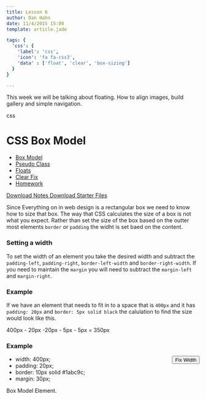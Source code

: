 ```yaml
---
title: Lesson 6
author: Dan Hahn
date: 11/4/2015 15:00
template: article.jade

tags: {
  'css': {
    'label': 'css',
    'icon': 'fa fa-css3',
    'data' : ['float', 'clear', 'box-sizing']
  }
}

---
```


This week we will be talking about floating.  How to align images, build gallery and simple navigation. <div><span class="label label-default css"><i class="fa fa-css3"></i>css</span></div>

<span class="more"></span>

# CSS Box Model

* [Box Model]()
* [Pseudo Class](pseudo.html)
* [Floats](floats.html)
* [Clear Fix](clear-fix.html)
* [Homework](homework.html)

[Download Notes <i class="icon-download-alt icon-white"></i>](week6-notes.zip)
[Download Starter Files <i class="icon-download-alt icon-white"></i>](week6.zip)

Since Everything on in web design is a rectangular box we need to know how to size that box.  The way that CSS calculates the size of a box is not what you expect.  Rather than set the size of the box based on the outter most elements `border` or `padding` the widht is set baed on the content.

### Setting a width

To set the width of an element you take the desired width and subtract the `padding-left`, `padding-right`, `border-left-width` and `border-right-width`.  If you need to maintain the `margin` you will need to subtract the `margin-left` and `margin-right`.

### Example

If we have an element that needs to fit in to a space that is `400px` and it has `padding: 20px` and `border: 5px solid black` the calulation to find the size would look like this.

  400px - 20px -20px - 5px - 5px = 350px

### Example

<button id="fixWidth" class="btn" style="float: right;">Fix Width</button>

<ul id="cntrBoxModel" class="btn-group">
  <li class="btn" data-total="400" id="total">width: 400px;</li>
  <li class="btn" data-size="20">padding: 20px;</li>
  <li class="btn" data-size="10">border: 10px solid #1abc9c;</li>
  <li class="btn" data-size="30">margin: 30px;</li>
</ul>

<div id="displayBoxModel" class="box-container">
  <div class="box-model">
    Box Model Element.
  </div>
</div>

<script src="lesson-6.js"></script>
